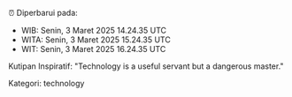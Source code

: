 ⏰ Diperbarui pada:
- WIB: Senin, 3 Maret 2025 14.24.35 UTC
- WITA: Senin, 3 Maret 2025 15.24.35 UTC
- WIT: Senin, 3 Maret 2025 16.24.35 UTC

Kutipan Inspiratif:
"Technology is a useful servant but a dangerous master."


Kategori: technology


